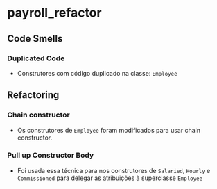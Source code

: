 # payroll_refactor

## Code Smells

### Duplicated Code
* Construtores com código duplicado na classe: `Employee`

## Refactoring

### Chain constructor
* Os construtores de `Employee` foram modificados para usar chain constructor.

### Pull up Constructor Body
* Foi usada essa técnica para nos construtores de `Salaried`, `Hourly` e `Commissioned` para delegar as atribuições à
superclasse `Employee`

